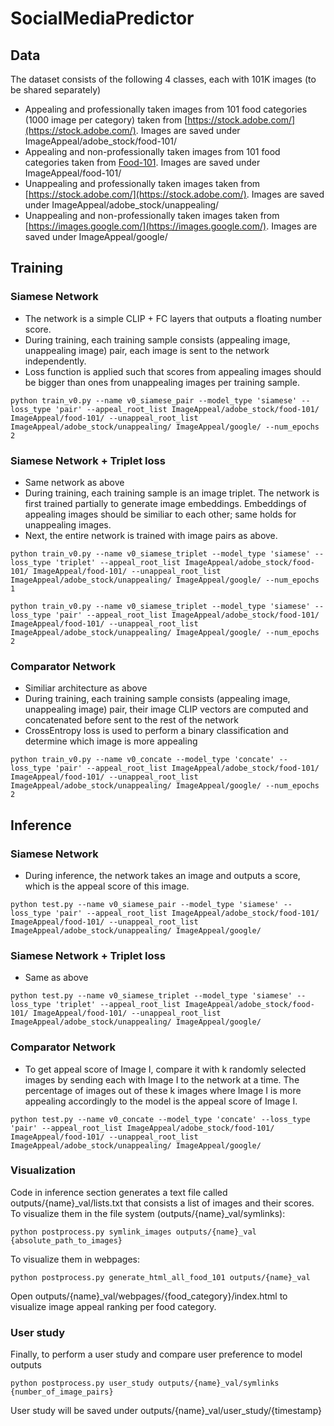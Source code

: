 # SocialMediaPredictor

## Data
The dataset consists of the following 4 classes, each with 101K images (to be shared separately)

- Appealing and professionally taken images from 101 food categories (1000 image per category) taken from [https://stock.adobe.com/](https://stock.adobe.com/). Images are saved under ImageAppeal/adobe_stock/food-101/
- Appealing and non-professionally taken images from 101 food categories taken from [Food-101](https://data.vision.ee.ethz.ch/cvl/datasets_extra/food-101/). Images are saved under ImageAppeal/food-101/
- Unappealing and professionally taken images taken from [https://stock.adobe.com/](https://stock.adobe.com/). Images are saved under ImageAppeal/adobe_stock/unappealing/
- Unappealing and non-professionally taken images taken from [https://images.google.com/](https://images.google.com/). Images are saved under ImageAppeal/google/


## Training

### Siamese Network

- The network is a simple CLIP + FC layers that outputs a floating number score.
- During training, each training sample consists (appealing image, unappealing image) pair, each image is sent to the network independently.
- Loss function is applied such that scores from appealing images should be bigger than ones from unappealing images per training sample.

```
python train_v0.py --name v0_siamese_pair --model_type 'siamese' --loss_type 'pair' --appeal_root_list ImageAppeal/adobe_stock/food-101/ ImageAppeal/food-101/ --unappeal_root_list ImageAppeal/adobe_stock/unappealing/ ImageAppeal/google/ --num_epochs 2
```

### Siamese Network + Triplet loss

- Same network as above
- During training, each training sample is an image triplet. The network is first trained partially to generate image embeddings. Embeddings of appealing images should be similiar to each other; same holds for unappealing images.
- Next, the entire network is trained with image pairs as above.

```
python train_v0.py --name v0_siamese_triplet --model_type 'siamese' --loss_type 'triplet' --appeal_root_list ImageAppeal/adobe_stock/food-101/ ImageAppeal/food-101/ --unappeal_root_list ImageAppeal/adobe_stock/unappealing/ ImageAppeal/google/ --num_epochs 1

python train_v0.py --name v0_siamese_triplet --model_type 'siamese' --loss_type 'pair' --appeal_root_list ImageAppeal/adobe_stock/food-101/ ImageAppeal/food-101/ --unappeal_root_list ImageAppeal/adobe_stock/unappealing/ ImageAppeal/google/ --num_epochs 2
```

### Comparator Network

- Similiar architecture as above
- During training, each training sample consists (appealing image, unappealing image) pair, their image CLIP vectors are computed and concatenated before sent to the rest of the network
- CrossEntropy loss is used to perform a binary classification and determine which image is more appealing

```
python train_v0.py --name v0_concate --model_type 'concate' --loss_type 'pair' --appeal_root_list ImageAppeal/adobe_stock/food-101/ ImageAppeal/food-101/ --unappeal_root_list ImageAppeal/adobe_stock/unappealing/ ImageAppeal/google/ --num_epochs 2
```

## Inference

### Siamese Network

- During inference, the network takes an image and outputs a score, which is the appeal score of this image.

```
python test.py --name v0_siamese_pair --model_type 'siamese' --loss_type 'pair' --appeal_root_list ImageAppeal/adobe_stock/food-101/ ImageAppeal/food-101/ --unappeal_root_list ImageAppeal/adobe_stock/unappealing/ ImageAppeal/google/
```

### Siamese Network + Triplet loss

- Same as above

```
python test.py --name v0_siamese_triplet --model_type 'siamese' --loss_type 'triplet' --appeal_root_list ImageAppeal/adobe_stock/food-101/ ImageAppeal/food-101/ --unappeal_root_list ImageAppeal/adobe_stock/unappealing/ ImageAppeal/google/
```

### Comparator Network

- To get appeal score of Image I, compare it with k randomly selected images by sending each with Image I to the network at a time. The percentage of images out of these k images where Image I is more appealing accordingly to the model is the appeal score of Image I.

```
python test.py --name v0_concate --model_type 'concate' --loss_type 'pair' --appeal_root_list ImageAppeal/adobe_stock/food-101/ ImageAppeal/food-101/ --unappeal_root_list ImageAppeal/adobe_stock/unappealing/ ImageAppeal/google/
```

### Visualization

Code in inference section generates a text file called outputs/{name}_val/lists.txt that consists a list of images and their scores. To visualize them in the file system (outputs/{name}_val/symlinks):

```
python postprocess.py symlink_images outputs/{name}_val {absolute_path_to_images}
```

To visualize them in webpages:

```
python postprocess.py generate_html_all_food_101 outputs/{name}_val 
```

Open outputs/{name}_val/webpages/{food_category}/index.html to visualize image appeal ranking per food category.


### User study

Finally, to perform a user study and compare user preference to model outputs

```
python postprocess.py user_study outputs/{name}_val/symlinks {number_of_image_pairs}
```

User study will be saved under outputs/{name}_val/user_study/{timestamp}
